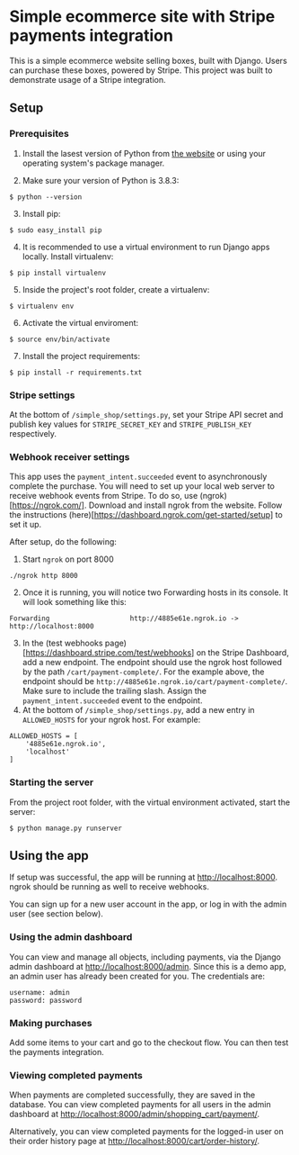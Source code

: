 # Simple ecommerce site with Stripe payments integration

This is a simple ecommerce website selling boxes, built with Django. Users can purchase these boxes, powered by Stripe. This project was built to demonstrate usage of a Stripe integration.


## Setup

### Prerequisites

1. Install the lasest version of Python from [the website](https://www.python.org/downloads/) or using your operating system's package manager.

2. Make sure your version of Python is 3.8.3:
```
$ python --version
```
3. Install pip:
```
$ sudo easy_install pip
```
4. It is recommended to use a virtual environment to run Django apps locally. Install virtualenv:
```
$ pip install virtualenv
```
5. Inside the project's root folder, create a virtualenv:
```
$ virtualenv env
```
6. Activate the virtual enviroment:
```
$ source env/bin/activate
```
7. Install the project requirements:
```
$ pip install -r requirements.txt
```

### Stripe settings

At the bottom of `/simple_shop/settings.py`, set your Stripe API secret and publish key values for `STRIPE_SECRET_KEY` and `STRIPE_PUBLISH_KEY` respectively.


### Webhook receiver settings

This app uses the `payment_intent.succeeded` event to asynchronously complete the purchase. You will need to set up your local web server to receive webhook events from Stripe. To do so, use (ngrok)[https://ngrok.com/]. Download and install ngrok from the website. Follow the instructions (here)[https://dashboard.ngrok.com/get-started/setup] to set it up.

After setup, do the following:
1. Start `ngrok` on port 8000
```
./ngrok http 8000
```
2. Once it is running, you will notice two Forwarding hosts in its console. It will look something like this:
```
Forwarding                    http://4885e61e.ngrok.io -> http://localhost:8000
```
3. In the (test webhooks page)[https://dashboard.stripe.com/test/webhooks] on the Stripe Dashboard, add a new endpoint. The endpoint should use the ngrok host followed by the path `/cart/payment-complete/`. For the example above, the endpoint should be `http://4885e61e.ngrok.io/cart/payment-complete/`. Make sure to include the trailing slash. Assign the `payment_intent.succeeded` event to the endpoint.
4. At the bottom of `/simple_shop/settings.py`, add a new entry in `ALLOWED_HOSTS` for your ngrok host. For example:
```
ALLOWED_HOSTS = [
    '4885e61e.ngrok.io',
    'localhost'
]
```

### Starting the server

From the project root folder, with the virtual environment activated, start the server:
```
$ python manage.py runserver
```


## Using the app

If setup was successful, the app will be running at [http://localhost:8000](http://localhost:8000). ngrok should be running as well to receive webhooks.

You can sign up for a new user account in the app, or log in with the admin user (see section below).


### Using the admin dashboard

You can view and manage all objects, including payments, via the Django admin dashboard at [http://localhost:8000/admin](http://localhost:8000/admin). Since this is a demo app, an admin user has already been created for you. The credentials are:
```
username: admin
password: password
```

### Making purchases

Add some items to your cart and go to the checkout flow. You can then test the payments integration.


### Viewing completed payments

When payments are completed successfully, they are saved in the database. You can view completed payments for all users in the admin dashboard at [http://localhost:8000/admin/shopping_cart/payment/](http://localhost:8000/admin/shopping_cart/payment/).

Alternatively, you can view completed payments for the logged-in user on their order history page at [http://localhost:8000/cart/order-history/](http://localhost:8000/cart/order-history/).
